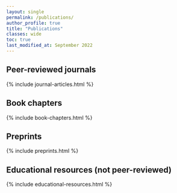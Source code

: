 ```yaml
---
layout: single
permalink: /publications/
author_profile: true
title: "Publications"
classes: wide
toc: true
last_modified_at: September 2022
---
```


## Peer-reviewed journals

{% include journal-articles.html %}

## Book chapters

{% include book-chapters.html %}

## Preprints

{% include preprints.html %}

## Educational resources (not peer-reviewed)

{% include educational-resources.html %}
